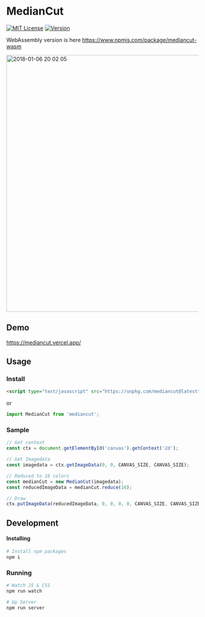 # MedianCut

[![MIT License](http://img.shields.io/badge/license-MIT-blue.svg?style=flat)](https://github.com/t4y3/mediancut/blob/master/LICENSE)
[![Version](https://img.shields.io/badge/dynamic/json.svg?label=version&colorB=5f9ea0&query=$.version&uri=https:%2F%2Fraw.githubusercontent.com%2Ft4y3%2Fmediancut%2Fmaster%2Fpackage.json&prefix=v)](https://www.npmjs.com/package/mediancut)

WebAssembly version is here
https://www.npmjs.com/package/mediancut-wasm

<img width="674" alt="2018-01-06 20 02 05" src="https://user-images.githubusercontent.com/9010553/107115666-8d0ef580-68b1-11eb-8279-59ebe43ee41d.png">

## Demo
https://mediancut.vercel.app/

## Usage

### Install

```html
<script type="text/javascript" src="https://unpkg.com/mediancut@latest"></script>
```

or

```js
import MedianCut from 'mediancut';
```

### Sample

```js
// Get context
const ctx = document.getElementById('canvas').getContext('2d');

// Get Imagedata
const imagedata = ctx.getImageData(0, 0, CANVAS_SIZE, CANVAS_SIZE);

// Reduced to 16 colors
const medianCut = new MedianCut(imagedata);
const reducedImageData = medianCut.reduce(16);

// Draw
ctx.putImageData(reducedImageData, 0, 0, 0, 0, CANVAS_SIZE, CANVAS_SIZE);
```

## Development

#### Installing
```sh
# Install npm packages
npm i
```

### Running
```sh
# Watch JS & CSS
npm run watch

# Up Server
npm run server
```
